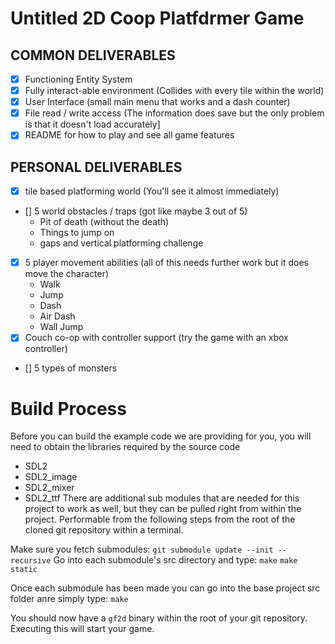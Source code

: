 # Untitled 2D Coop Platfdrmer Game
## COMMON DELIVERABLES
- [X] Functioning Entity System
- [X] Fully interact-able environment (Collides with every tile within the world)
- [X] User Interface (small main menu that works and a dash counter)
- [X] File read / write access (The information does save but the only problem is that it doesn't load accurately]
- [X] README for how to play and see all game features 

## PERSONAL DELIVERABLES
- [X] tile based platforming world (You'll see it almost immediately)
- [] 5 world obstacles / traps (got like maybe 3 out of 5)
   - Pit of death (without the death)
   - Things to jump on
   - gaps and vertical platforming challenge
- [X] 5 player movement abilities (all of this needs further work but it does move the character)
   - Walk
   - Jump
   - Dash
   - Air Dash
   - Wall Jump
- [X] Couch co-op with controller support (try the game with an xbox controller)
- [] 5 types of monsters

# Build Process

Before you can build the example code we are providing for you, you will need to obtain the libraries required
by the source code
 - SDL2
 - SDL2_image
 - SDL2_mixer
 - SDL2_ttf
There are additional sub modules that are needed for this project to work as well, but they can be pulled right from within the project.
Performable from the following steps from the root of the cloned git repository within a terminal. 

Make sure you fetch submodules: `git submodule update --init --recursive`
Go into each submodule's src directory and type:
`make`
`make static`

Once each submodule has been made you can go into the base project src folder anre simply type:
`make`

You should now have a `gf2d` binary within the root of your git repository. Executing this will start your game.
